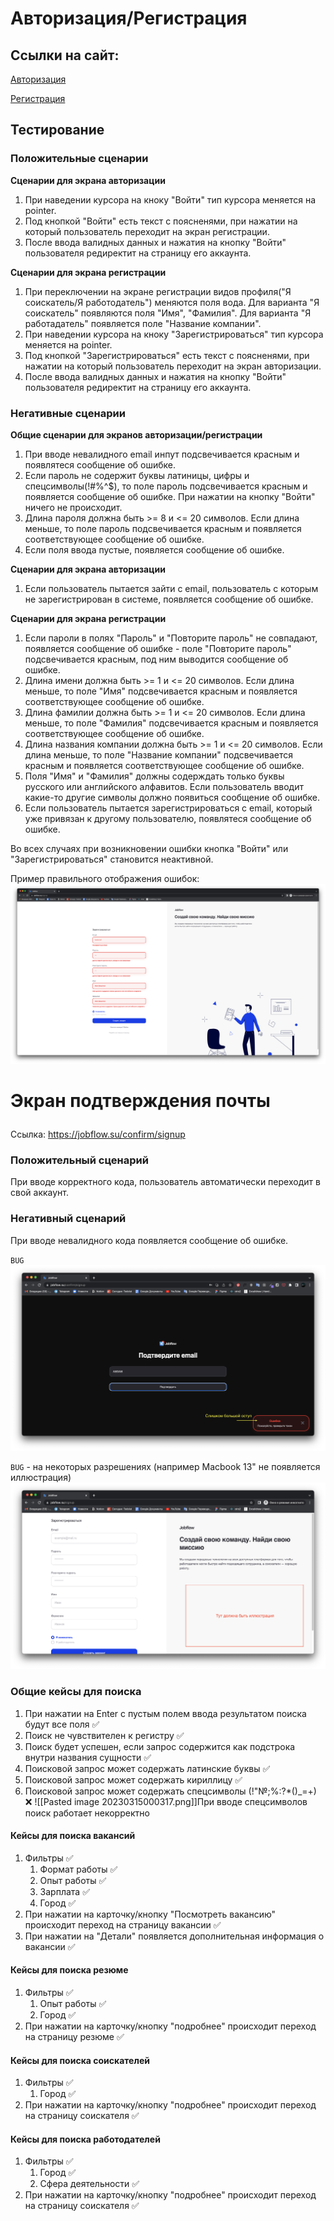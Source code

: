 # <p href="auth">Авторизация/Регистрация</p>

## Ссылки на сайт:
<a href="https://jobflow.su/signin">Авторизация</a>

<a href="https://jobflow.su/signup">Регистрация</a>

## Тестирование
### Положительные сценарии
<b>Сценарии для экрана авторизации</b>
1. При наведении курсора на кноку "Войти" тип курсора меняется на pointer.
2. Под кнопкой "Войти" есть текст с поясненями, при нажатии на который пользователь переходит на экран регистрации.
3. После ввода валидных данных и нажатия на кнопку "Войти" пользователя редиректит на страницу его аккаунта.

<b>Сценарии для экрана регистрации</b>
1. При переключении на экране регистрации видов профиля("Я соискатель/Я работодатель") меняются поля вода. Для варианта "Я соискатель" появляются поля "Имя", "Фамилия". Для варианта "Я работадатель" появляется поле "Название компании".
2. При наведении курсора на кноку "Зарегистрироваться" тип курсора меняется на pointer.
3. Под кнопкой "Зарегистрироваться" есть текст с поясненями, при нажатии на который пользователь переходит на экран авторизации.
4. После ввода валидных данных и нажатия на кнопку "Войти" пользователя редиректит на страницу его аккаунта.

### Негативные сценарии
<b>Общие сценарии для экранов авторизации/регистрации</b>
1. При вводе невалидного email инпут подсвечивается красным и появлятеся сообщение об ошибке.
2. Если пароль не содержит буквы латиницы, цифры и спецсимволы(!#%^$), то поле пароль подсвечивается красным и появляется сообщение об ошибке. При нажатии на кнопку "Войти" ничего не происходит.
3. Длина пароля должна быть >= 8 и <= 20 символов. Если длина меньше, то поле пароль подсвечивается красным и появляется соответствующее сообщение об ошибке.
4. Если поля ввода пустые, появляется сообщение об ошибке.

<b>Сценарии для экрана авторизации</b>

1. Если пользователь пытается зайти с email, пользователь с которым не зарегистрирован в системе, появляется сообщение об ошибке.

<b>Сценарии для экрана регистрации</b>
1. Если пароли в полях "Пароль" и "Повторите пароль" не совпадают, появляется сообщение об ошибке - поле "Повторите пароль" подсвечивается красным, под ним выводится сообщение об ошибке.
2. Длина имени должна быть >= 1 и <= 20 символов. Если длина меньше, то поле "Имя" подсвечивается красным и появляется соответствующее сообщение об ошибке.
3. Длина фамилии должна быть >= 1 и <= 20 символов. Если длина меньше, то поле "Фамилия" подсвечивается красным и появляется соответствующее сообщение об ошибке.
4. Длина названия компании должна быть >= 1 и <= 20 символов. Если длина меньше, то поле "Название компании" подсвечивается красным и появляется соответствующее сообщение об ошибке.
5. Поля "Имя" и "Фамилия" должны содерждать только буквы русского или английского алфавитов. Если пользователь вводит какие-то другие символы должно появиться сообщение об ошибке.
6. Если пользователь пытается зарегистрироваться с email, который уже привязан к другому пользователю, появлятеся сообщение об ошибке.

Во всех случаях при возникновении ошибки кнопка "Войти" или "Зарегистрироваться" становится неактивной.

Пример правильного отображения ошибок:
<img src="include/auth_errors_example.png" />

# <p href="auth">Экран подтверждения почты</p>

Ссылка: https://jobflow.su/confirm/signup

### Положительный сценарий
При вводе корректного кода, пользователь автоматически переходит в свой аккаунт.

### Негативный сценарий
При вводе невалидного кода появляется сообщение об ошибке.

`BUG`
<img src="include/too_big_gap_1.png" />

`BUG` - на некоторых разрешениях (например Macbook 13" не появляется иллюстрация)
<img src="include/auth_ill_error.png" />



### Общие кейсы для поиска
1. При нажатии на Enter с пустым полем ввода результатом поиска будут все поля ✅
2. Поиск не чувствителен к регистру ✅
3. Поиск будет успешен, если запрос содержится как подстрока внутри названия сущности ✅
4. Поисковой запрос может содержать латинские буквы ✅
5. Поисковой запрос может содержать кириллицу ✅
6. Поисковой запрос может содержать спецсимволы (!"№;%:?*()_=+) ❌
	 ![[Pasted image 20230315000317.png]]При вводе спецсимволов поиск работает некорректно

#### Кейсы для поиска вакансий
1. Фильтры ✅
	1. Формат работы ✅
	2. Опыт работы ✅
	3. Зарплата ✅
	4. Город ✅
2. При нажатии на карточку/кнопку "Посмотреть вакансию" происходит переход на страницу вакансии ✅
3. При нажатии на "Детали" появляется дополнительная информация о вакансии ✅

#### Кейсы для поиска резюме
1. Фильтры ✅
	1. Опыт работы ✅
	2. Город ✅
2. При нажатии на карточку/кнопку "подробнее" происходит переход на страницу резюме ✅

#### Кейсы для поиска соискателей
1. Фильтры ✅
	1. Город ✅
2. При нажатии на карточку/кнопку "подробнее" происходит переход на страницу соискателя ✅

#### Кейсы для поиска работодателей
1. Фильтры ✅
	1. Город ✅
	2. Сфера деятельности ✅
2. При нажатии на карточку/кнопку "подробнее" происходит переход на страницу соискателя ✅
